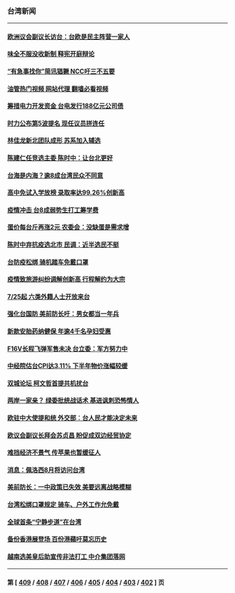 ### 台湾新闻
---
#### [欧洲议会副议长访台：台欧是民主阵营一家人](../../pages/ncid1349361/n13784481.md?07200045) 
#### [味全不服没收新制 释宪开庭辩论](../../pages/ncid1349361/n13784601.md?07200045) 
#### [“有急事找你”简讯猖獗 NCC吁三不五要](../../pages/ncid1349361/n13784605.md?07200045) 
#### [油管热门视频 网站代理 翻墙必看视频](http://209.222.30.114:81/youtube.html?07200045)
#### [筹措电力开发资金 台电发行188亿元公司债](../../pages/ncid1349361/n13784607.md?07200045) 
#### [时力公布第5波提名 现任议员拼连任](../../pages/ncid1349361/n13784608.md?07200045) 
#### [林佳龙新北团队成形 苏系加入辅选](../../pages/ncid1349361/n13784609.md?07200045) 
#### [陈建仁任竞选主委 陈时中：让台北更好](../../pages/ncid1349361/n13784611.md?07200045) 
#### [台海是内海？逾8成台湾民众不同意](../../pages/ncid1349361/n13784618.md?07200045) 
#### [高中免试入学放榜 录取率达99.26%创新高](../../pages/ncid1349361/n13784620.md?07200045) 
#### [疫情冲击 台8成弱势生打工筹学费](../../pages/ncid1349361/n13784613.md?07200045) 
#### [蛋价每台斤再涨2元 农委会：没缺蛋是需求增](../../pages/ncid1349361/n13784603.md?07200045) 
#### [陈时中弃抗疫选北市 民调：近半选民不挺](../../pages/ncid1349361/n13784602.md?07200045) 
#### [台防疫松绑 骑机踏车免戴口罩](../../pages/ncid1349361/n13784580.md?07200045) 
#### [疫情致旅游纠纷调解创新高 行程解约为大宗](../../pages/ncid1349361/n13784583.md?07200045) 
#### [7/25起 六类外籍人士开放来台](../../pages/ncid1349361/n13784578.md?07200045) 
#### [强化台国防 美前防长吁：男女都当一年兵](../../pages/ncid1349361/n13784575.md?07200045) 
#### [新款安胎药纳健保 年逾4千名孕妇受惠](../../pages/ncid1349361/n13784586.md?07200045) 
#### [F16V长程飞弹军售未决 台立委：军方努力中](../../pages/ncid1349361/n13784461.md?07200045) 
#### [中经院估台CPI达3.11%  下半年物价涨幅较缓](../../pages/ncid1349361/n13784488.md?07200045) 
#### [双城论坛 柯文哲首提共机扰台](../../pages/ncid1349361/n13784494.md?07200045) 
#### [两岸一家亲？ 绿委批统战话术 基进讽刺恐怖情人](../../pages/ncid1349361/n13784487.md?07200045) 
#### [欧驻中大使提和统 外交部︰台人民才能决定未来](../../pages/ncid1349361/n13784463.md?07200045) 
#### [欧议会副议长拜会苏贞昌 盼促成双边经贸协定](../../pages/ncid1349361/n13784474.md?07200045) 
#### [难挡经济不景气 传苹果也暂缓征人](../../pages/ncid1349361/n13784447.md?07200045) 
#### [消息：佩洛西8月将访问台湾](../../pages/ncid1349361/n13784330.md?07200045) 
#### [美前防长：一中政策已失效 美要远离战略模糊](../../pages/ncid1349361/n13784241.md?07200045) 
#### [台湾松绑口罩规定 骑车、户外工作允免戴](../../pages/ncid1349361/n13784297.md?07200045) 
#### [全球首条“宁静步道”在台湾](../../pages/ncid1349361/n13783790.md?07200045) 
#### [备份香港展登场 百份港蘋吁莫忘历史](../../pages/ncid1349361/n13783823.md?07200045) 
#### [越南选美皇后助宣传非法打工 中介集团落网](../../pages/ncid1349361/n13783828.md?07200045) 

---
#### 第 [ [409](./409.md?07200045) / [408](./408.md?07200045) / [407](./407.md?07200045) / [406](./406.md?07200045) / [405](./405.md?07200045) / [404](./404.md?07200045) / [403](./403.md?07200045) / [402](./402.md?07200045) ] 页
